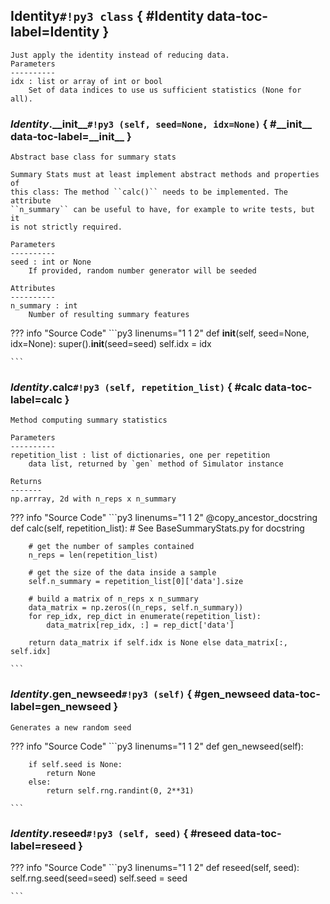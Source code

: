 ## **Identity**`#!py3 class` { #Identity data-toc-label=Identity }


```
Just apply the identity instead of reducing data.
Parameters
----------
idx : list or array of int or bool
    Set of data indices to use us sufficient statistics (None for all).
```

### *Identity*.**\_\_init\_\_**`#!py3 (self, seed=None, idx=None)` { #\_\_init\_\_ data-toc-label=\_\_init\_\_ }


```
Abstract base class for summary stats

Summary Stats must at least implement abstract methods and properties of
this class: The method ``calc()`` needs to be implemented. The attribute
``n_summary`` can be useful to have, for example to write tests, but it
is not strictly required.

Parameters
----------
seed : int or None
    If provided, random number generator will be seeded

Attributes
----------
n_summary : int
    Number of resulting summary features
```


??? info "Source Code" 
	```py3 linenums="1 1 2" 
	def __init__(self, seed=None, idx=None):
	    super().__init__(seed=seed)
	    self.idx = idx
	
	```
### *Identity*.**calc**`#!py3 (self, repetition_list)` { #calc data-toc-label=calc }


```
Method computing summary statistics

Parameters
----------
repetition_list : list of dictionaries, one per repetition
    data list, returned by `gen` method of Simulator instance

Returns
-------
np.arrray, 2d with n_reps x n_summary
```


??? info "Source Code" 
	```py3 linenums="1 1 2" 
	@copy_ancestor_docstring
	def calc(self, repetition_list):
	    # See BaseSummaryStats.py for docstring
	
	    # get the number of samples contained
	    n_reps = len(repetition_list)
	
	    # get the size of the data inside a sample
	    self.n_summary = repetition_list[0]['data'].size
	
	    # build a matrix of n_reps x n_summary
	    data_matrix = np.zeros((n_reps, self.n_summary))
	    for rep_idx, rep_dict in enumerate(repetition_list):
	        data_matrix[rep_idx, :] = rep_dict['data']
	
	    return data_matrix if self.idx is None else data_matrix[:, self.idx]
	
	```
### *Identity*.**gen\_newseed**`#!py3 (self)` { #gen\_newseed data-toc-label=gen\_newseed }


```
Generates a new random seed
```


??? info "Source Code" 
	```py3 linenums="1 1 2" 
	def gen_newseed(self):
	    
	    if self.seed is None:
	        return None
	    else:
	        return self.rng.randint(0, 2**31)
	
	```
### *Identity*.**reseed**`#!py3 (self, seed)` { #reseed data-toc-label=reseed }



??? info "Source Code" 
	```py3 linenums="1 1 2" 
	def reseed(self, seed):
	    self.rng.seed(seed=seed)
	    self.seed = seed
	
	```
